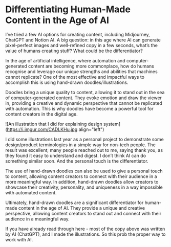 # Differentiating Human-Made Content in the Age of AI

I’ve tried a few AI options for creating content, including Midjourney, ChatGPT and Notion AI. A big question: in this age where AI can generate pixel-perfect images and well-refined copy in a few seconds, what’s the value of humans creating stuff? What could be the differentiator?

In the age of artificial intelligence, where automation and computer-generated content are becoming more commonplace, how do humans recognise and leverage our unique strengths and abilities that machines cannot replicate? One of the most effective and impactful ways to accomplish this is using hand-drawn doodles/illustrations.

Doodles bring a unique quality to content, allowing it to stand out in the sea of computer-generated content. They evoke emotion and draw the viewer in, providing a creative and dynamic perspective that cannot be replicated with automation. This is why doodles have become a powerful tool for content creators in the digital age.

![An illustration that I did for explaining design system](https://i.imgur.com/CADLKHu.jpg align="left")

I did some illustrations last year as a personal project to demonstrate some design/product terminologies in a simple way for non-tech people. The result was excellent; many people reached out to me, saying thank you, as they found it easy to understand and digest. I don’t think AI can do something similar soon. And the personal touch is the differentiator.

The use of hand-drawn doodles can also be used to give a personal touch to content, allowing content creators to connect with their audience in a more meaningful way. In addition, hand-drawn doodles allow creators to showcase their creativity, personality, and uniqueness in a way impossible with automated content.

Ultimately, hand-drawn doodles are a significant differentiator for human-made content in the age of AI. They provide a unique and creative perspective, allowing content creators to stand out and connect with their audience in a meaningful way.

If you have already read through here - most of the copy above was written by AI (ChatGPT), and I made the illustrations. So this prob the proper way to work with AI.